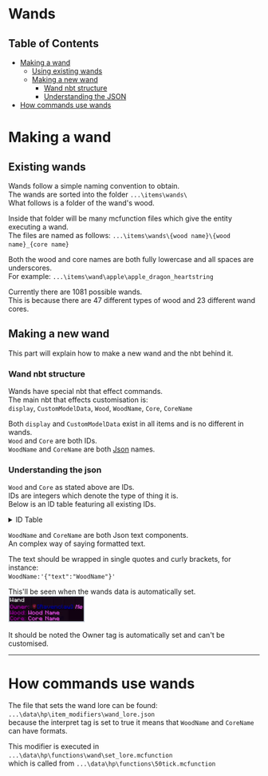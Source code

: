 # Wands

## Table of Contents
- [Making a wand](#making-a-wand)
  - [Using existing wands](#existing-wands)
  - [Making a new wand](#making-a-new-wand)
      - [Wand nbt structure](#wand-nbt-structure)
      - [Understanding the JSON](#understanding-the-json)
- [How commands use wands](#how-commands-use-wands)


# Making a wand

## Existing wands
Wands follow a simple naming convention to obtain.  
The wands are sorted into the folder `...\items\wands\`  
What follows is a folder of the wand's wood.  

Inside that folder will be many mcfunction files which give the entity executing a wand.  
The files are named as follows:
`...\items\wands\{wood name}\{wood name}_{core name}`  

Both the wood and core names are both fully lowercase and all spaces are underscores.  
For example:
`...\items\wand\apple\apple_dragon_heartstring`

Currently there are 1081 possible wands.  
This is because there are 47 different types of wood and 23 different wand cores.  

## Making a new wand
This part will explain how to make a new wand and the nbt behind it.

### Wand nbt structure
Wands have special nbt that effect commands.  
The main nbt that effects customisation is:  
`display`, `CustomModelData`, `Wood`, `WoodName`, `Core`, `CoreName`  

Both `display` and `CustomModelData` exist in all items and is no different in wands.  
`Wood` and `Core` are both IDs.  
`WoodName` and `CoreName` are both [Json](#understanding-the-json) names.

### Understanding the json
`Wood` and `Core` as stated above are IDs.  
IDs are integers which denote the type of thing it is.  
Below is an ID table featuring all existing IDs.

<details><summary>ID Table</summary><p>

| ID  | Wood         | Cores                     |
| --- | ------------ | ------------------------- |
| 1   | Acacia       | African mermaid hair      |
| 2   | Alder        | Basilisk horn             |
| 3   | Apple        | Bone                      |
| 4   | Ash          | Curupira hair             |
| 5   | Aspen        | Dittany                   |
| 6   | Beech        | Dragon heartstring        |
| 7   | Birch        | Horned Serpent horn       |
| 8   | Blackthorn   | Jackalope antler          |
| 9   | Black Walnut | Kelpie hair               |
| 10  | Cedar        | Koralle                   |
| 11  | Cherry       | Phoenix feather           |
| 12  | Chestnut     | Rougarou hair             |
| 13  | Cypress      | Shell                     |
| 14  | Dogwood      | Snallygaster heartstring  |
| 15  | Ebony        | Supreme Cores             |
| 16  | Elder        | Thestral tail hair        |
| 17  | Elm          | Thunderbird tail feather  |
| 18  | English oak  | Troll whisker             |
| 19  | Fir          | Twin Wand Cores           |
| 20  | Hawthorn     | Unicorn hair              |
| 21  | Hazel        | Veela hair                |
| 22  | Holly        | Wampus cat hair           |
| 23  | Hornbeam     | White River Monster spine |
| 24  | Ivy          |                           |
| 25  | Larch        |                           |
| 26  | Laurel       |                           |
| 27  | Mahogany     |                           |
| 28  | Maple        |                           |
| 29  | Pear         |                           |
| 30  | Pine         |                           |
| 31  | Poplar       |                           |
| 32  | Prickly ash  |                           |
| 33  | Red oak      |                           |
| 34  | Redwood      |                           |
| 35  | Reed         |                           |
| 36  | Rosewood     |                           |
| 37  | Rowan        |                           |
| 38  | Silver lime  |                           |
| 39  | Spruce       |                           |
| 40  | Sugar Maple  |                           |
| 41  | Swamp mayhaw |                           |
| 42  | Sycamore     |                           |
| 43  | Tamarack     |                           |
| 44  | Vine         |                           |
| 45  | Walnut       |                           |
| 46  | Willow       |                           |
| 47  | Yew          |                           |

</p></details>

`WoodName` and `CoreName` are both Json text components.  
An complex way of saying formatted text.  

The text should be wrapped in single quotes and curly brackets, for instance:  
`WoodName:'{"text":"WoodName"}'`

This'll be seen when the wands data is automatically set.  
<img title="Wand Wood Naming" src="./assets/wand_wood_name_example.png" alt="WandName" width="153" height="53" />

It should be noted the Owner tag is automatically set and can't be customised.

---

# How commands use wands

The file that sets the wand lore can be found:  
`...\data\hp\item_modifiers\wand_lore.json`  
because the interpret tag is set to true it means that `WoodName` and `CoreName` can have formats.

This modifier is executed in `...\data\hp\functions\wand\set_lore.mcfunction`  
which is called from `...\data\hp\functions\50tick.mcfunction`  